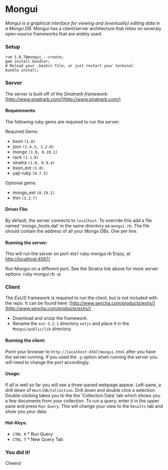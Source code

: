 # Mongui
*Mongui is a graphical interface for viewing and (eventually) editing data in a Mongo DB.*
Mongui has a client/server architecture that relies on severaly open-source frameworks that are widely used.

### Setup
    rvm 1.8.7@mongui --create;
    gem install bundler;
    # Reload your .bashrc file, or just restart your terminal
    bundle install;

### Server
The server is built off of the *Sinatrarb framework*: [http://www.sinatrarb.com/](http://www.sinatrarb.com/)

#### Requirements
The following ruby gems are required to run the server:

Required Gems:
 * bson `(1.0)`
 * json `(1.4.3, 1.2.0)`
 * mongo `(1.0, 0.19.1)`
 * rack `(1.1.0)`
 * sinatra `(1.0, 0.9.4)`
 * bson_ext `(1.0)`
 * yajl-ruby `(0.7.5)`

Optional gems:
 * mongo_ext `(0.19.1)`
 * thin `(1.2.7)`

#### Driver File:
By default, the server connects to `localhost`. To override this add a file named 'mongo_hosts.dat' in the same directory as `mongui.rb`.
The file should contain the address of all your Mongo DBs. One per line.

#### Running the server:
This will run the server on port `4567`
    ruby mongui.rb 
Enjoy, at [http://localhost:4567/](http://localhost:4567/)

Run Mongui on a different port. See the Sinatra link above for more server options.
    ruby mongui.rb -p <PORT>

### Client
The *ExtJS* framework is required to run the client, but is not included with the repo. 
It can be found here: [http://www.sencha.com/products/extjs/](http://www.sencha.com/products/extjs/)

 * Download and unzip the framework.
 * Rename the `ext-3.2.1` directory `extjs` and place it in the `Mongui/public/lib` directory.

#### Running the client:
Point your browser to `http://localhost:4567/mongui.html` after you have the server running.
If you used the `-p` option when running the server you will need to change the port accordingly.

#### Usage:
If all is well so far you will see a three-paned webpage appear. 
Left-pane, a drill down of `Host/DB/Collection`. Drill down and double click a selection.
Double-clicking takes you to the the 'Collection Data' tab which shows you a few documents from your collection.
To run a query, enter it in the upper pane and press `Run Query`. This will change your view to the `Results` tab and show you your data.

#### Hot-Keys:
 * `CTRL R` * Run Query
 * `CTRL T` * New Query Tab

### You did it!
Cheers!
